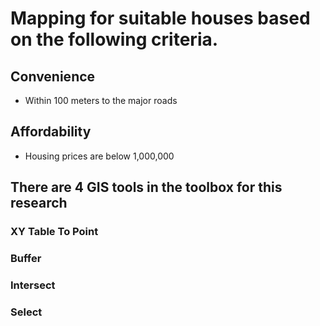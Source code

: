 # Mapping for suitable houses based on the following criteria.
## Convenience
- Within 100 meters to the major roads
## Affordability
- Housing prices are below 1,000,000
## There are 4 GIS tools in the toolbox for this research

### XY Table To Point



### Buffer


### Intersect


### Select
